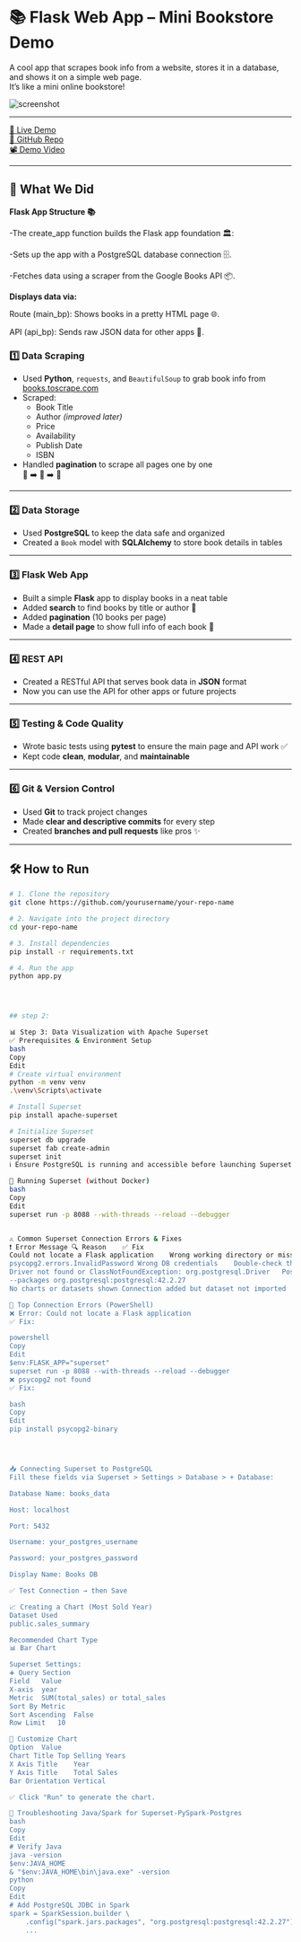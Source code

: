 # 📚 Flask Web App – Mini Bookstore Demo

A cool app that scrapes book info from a website, stores it in a database, and shows it on a simple web page.  
It’s like a mini online bookstore! 

![screenshot](preview.png) <!-- replace preview.png with your image file name -->

---

[🔗 Live Demo](https://your-live-demo-link.com) &nbsp;&nbsp;&nbsp;  
[📂 GitHub Repo](https://github.com/yourusername/your-repo-name) &nbsp;&nbsp;&nbsp;  
[📽️ Demo Video](https://your-video-link.com)

---

## 🚀 What We Did
**Flask App Structure 📚**

-The create_app function builds the Flask app foundation 🏛️:

-Sets up the app with a PostgreSQL database connection 🗄️.

-Fetches data using a scraper from the Google Books API 📦.

**Displays data via:**

Route (main_bp): Shows books in a pretty HTML page 🌐.

API (api_bp): Sends raw JSON data for other apps 🚀.


### 1️⃣ Data Scraping
- Used **Python**, `requests`, and `BeautifulSoup` to grab book info from [books.toscrape.com](http://books.toscrape.com)
- Scraped:
  - Book Title
  - Author *(improved later)*
  - Price
  - Availability
  - Publish Date
  - ISBN
- Handled **pagination** to scrape all pages one by one  
  📄 ➡️ 📄 ➡️ 📄

---

### 2️⃣ Data Storage
- Used **PostgreSQL** to keep the data safe and organized
- Created a `Book` model with **SQLAlchemy** to store book details in tables

---

### 3️⃣ Flask Web App
- Built a simple **Flask** app to display books in a neat table
- Added **search** to find books by title or author 🔎
- Added **pagination** (10 books per page)
- Made a **detail page** to show full info of each book 📖

---

### 4️⃣ REST API
- Created a RESTful API that serves book data in **JSON** format
- Now you can use the API for other apps or future projects

---

### 5️⃣ Testing & Code Quality
- Wrote basic tests using **pytest** to ensure the main page and API work ✅
- Kept code **clean**, **modular**, and **maintainable**

---

### 6️⃣ Git & Version Control
- Used **Git** to track project changes
- Made **clear and descriptive commits** for every step
- Created **branches and pull requests** like pros ✨

---

## 🛠️ How to Run

```bash
# 1. Clone the repository
git clone https://github.com/yourusername/your-repo-name

# 2. Navigate into the project directory
cd your-repo-name

# 3. Install dependencies
pip install -r requirements.txt

# 4. Run the app
python app.py




## step 2:

📊 Step 3: Data Visualization with Apache Superset
✅ Prerequisites & Environment Setup
bash
Copy
Edit
# Create virtual environment
python -m venv venv
.\venv\Scripts\activate

# Install Superset
pip install apache-superset

# Initialize Superset
superset db upgrade
superset fab create-admin
superset init
ℹ️ Ensure PostgreSQL is running and accessible before launching Superset.

🚀 Running Superset (without Docker)
bash
Copy
Edit
superset run -p 8088 --with-threads --reload --debugger


⚠ Common Superset Connection Errors & Fixes
❗ Error Message	🔍 Reason	✅ Fix
Could not locate a Flask application	Wrong working directory or missing app config	Ensure you're in the venv and run from a correct initialized Superset folder
psycopg2.errors.InvalidPassword	Wrong DB credentials	Double-check the username/password
Driver not found or ClassNotFoundException: org.postgresql.Driver	PostgreSQL JDBC JAR missing for PySpark	Add JAR to Spark config:
--packages org.postgresql:postgresql:42.2.27
No charts or datasets shown	Connection added but dataset not imported	Click ➕ next to the database, choose table, and click "Add"

🐞 Top Connection Errors (PowerShell)
❌ Error: Could not locate a Flask application
✅ Fix:

powershell
Copy
Edit
$env:FLASK_APP="superset"
superset run -p 8088 --with-threads --reload --debugger
❌ psycopg2 not found
✅ Fix:

bash
Copy
Edit
pip install psycopg2-binary




📥 Connecting Superset to PostgreSQL
Fill these fields via Superset > Settings > Database > + Database:

Database Name: books_data

Host: localhost

Port: 5432

Username: your_postgres_username

Password: your_postgres_password

Display Name: Books DB

✅ Test Connection → then Save

📈 Creating a Chart (Most Sold Year)
Dataset Used
public.sales_summary

Recommended Chart Type
📊 Bar Chart

Superset Settings:
➕ Query Section
Field	Value
X-axis	year
Metric	SUM(total_sales) or total_sales
Sort By	Metric
Sort Ascending	False
Row Limit	10

🎨 Customize Chart
Option	Value
Chart Title	Top Selling Years
X Axis Title	Year
Y Axis Title	Total Sales
Bar Orientation	Vertical

✅ Click "Run" to generate the chart.

🐞 Troubleshooting Java/Spark for Superset-PySpark-Postgres
bash
Copy
Edit
# Verify Java
java -version
$env:JAVA_HOME
& "$env:JAVA_HOME\bin\java.exe" -version
python
Copy
Edit
# Add PostgreSQL JDBC in Spark
spark = SparkSession.builder \
    .config("spark.jars.packages", "org.postgresql:postgresql:42.2.27") \
    ...





